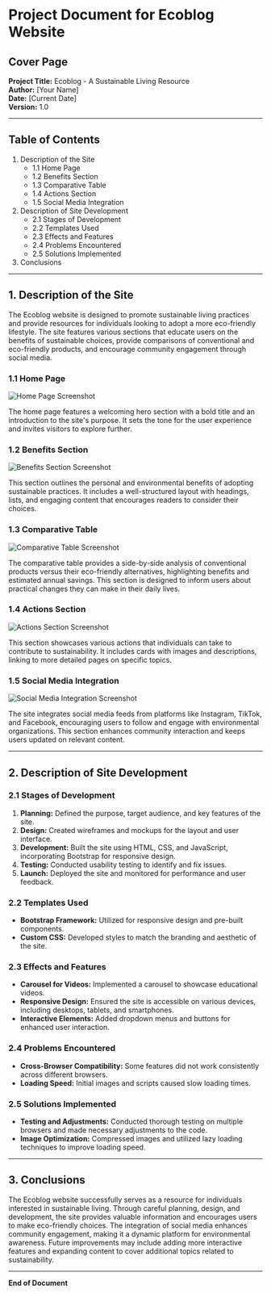 # Project Document for Ecoblog Website

## Cover Page

**Project Title:** Ecoblog - A Sustainable Living Resource  
**Author:** [Your Name]  
**Date:** [Current Date]  
**Version:** 1.0  

---

## Table of Contents

1. Description of the Site
   - 1.1 Home Page
   - 1.2 Benefits Section
   - 1.3 Comparative Table
   - 1.4 Actions Section
   - 1.5 Social Media Integration
2. Description of Site Development
   - 2.1 Stages of Development
   - 2.2 Templates Used
   - 2.3 Effects and Features
   - 2.4 Problems Encountered
   - 2.5 Solutions Implemented
3. Conclusions

---

## 1. Description of the Site

The Ecoblog website is designed to promote sustainable living practices and provide resources for individuals looking to adopt a more eco-friendly lifestyle. The site features various sections that educate users on the benefits of sustainable choices, provide comparisons of conventional and eco-friendly products, and encourage community engagement through social media.

### 1.1 Home Page

![Home Page Screenshot](screenshot_example)

The home page features a welcoming hero section with a bold title and an introduction to the site's purpose. It sets the tone for the user experience and invites visitors to explore further.

### 1.2 Benefits Section

![Benefits Section Screenshot](screenshot_example)

This section outlines the personal and environmental benefits of adopting sustainable practices. It includes a well-structured layout with headings, lists, and engaging content that encourages readers to consider their choices.

### 1.3 Comparative Table

![Comparative Table Screenshot](screenshot_example)

The comparative table provides a side-by-side analysis of conventional products versus their eco-friendly alternatives, highlighting benefits and estimated annual savings. This section is designed to inform users about practical changes they can make in their daily lives.

### 1.4 Actions Section

![Actions Section Screenshot](screenshot_example)

This section showcases various actions that individuals can take to contribute to sustainability. It includes cards with images and descriptions, linking to more detailed pages on specific topics.

### 1.5 Social Media Integration

![Social Media Integration Screenshot](screenshot_example)

The site integrates social media feeds from platforms like Instagram, TikTok, and Facebook, encouraging users to follow and engage with environmental organizations. This section enhances community interaction and keeps users updated on relevant content.

---

## 2. Description of Site Development

### 2.1 Stages of Development

1. **Planning:** Defined the purpose, target audience, and key features of the site.
2. **Design:** Created wireframes and mockups for the layout and user interface.
3. **Development:** Built the site using HTML, CSS, and JavaScript, incorporating Bootstrap for responsive design.
4. **Testing:** Conducted usability testing to identify and fix issues.
5. **Launch:** Deployed the site and monitored for performance and user feedback.

### 2.2 Templates Used

- **Bootstrap Framework:** Utilized for responsive design and pre-built components.
- **Custom CSS:** Developed styles to match the branding and aesthetic of the site.

### 2.3 Effects and Features

- **Carousel for Videos:** Implemented a carousel to showcase educational videos.
- **Responsive Design:** Ensured the site is accessible on various devices, including desktops, tablets, and smartphones.
- **Interactive Elements:** Added dropdown menus and buttons for enhanced user interaction.

### 2.4 Problems Encountered

- **Cross-Browser Compatibility:** Some features did not work consistently across different browsers.
- **Loading Speed:** Initial images and scripts caused slow loading times.

### 2.5 Solutions Implemented

- **Testing and Adjustments:** Conducted thorough testing on multiple browsers and made necessary adjustments to the code.
- **Image Optimization:** Compressed images and utilized lazy loading techniques to improve loading speed.

---

## 3. Conclusions

The Ecoblog website successfully serves as a resource for individuals interested in sustainable living. Through careful planning, design, and development, the site provides valuable information and encourages users to make eco-friendly choices. The integration of social media enhances community engagement, making it a dynamic platform for environmental awareness. Future improvements may include adding more interactive features and expanding content to cover additional topics related to sustainability.

---

**End of Document**